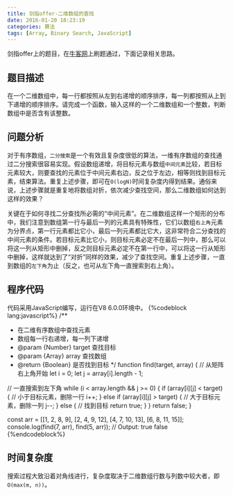 ```yaml
---
title: 剑指offer-二维数组的查找
date: 2016-01-20 18:23:19
categories: 算法
tags: [Array, Binary Search, JavaScript]
---
```

剑指offer上的题目，在[牛客网](https://www.nowcoder.com/)上刷题通过，下面记录相关思路。

## 题目描述
在一个二维数组中，每一行都按照从左到右递增的顺序排序，每一列都按照从上到下递增的顺序排序。请完成一个函数，输入这样的一个二维数组和一个整数，判断数组中是否含有该整数。

## 问题分析
对于有序数组，`二分搜索`是一个有效且复杂度很低的算法，一维有序数组的查找通过二分搜索很容易实现。假设数组递增，将目标元素与数组`中间元素`比较，若目标元素较大，则要查找的元素位于中间元素右边，反之位于左边，相等则找到目标元素，结束算法。重复上述步骤，即可在`O(logN)`时间复杂度内得到结果。通俗来说，上述步骤就是重复地将数组对折，依次减少查找空间，那么二维数组如何达到这样的效果？
<!--more-->
关键在于如何寻找二分查找所必需的“中间元素”。在二维数组这样一个矩形的分布中，我们注意到数组第一行与最后一列的元素具有特殊性，它们以数组`右上角`元素为分界点，第一行元素都比它小，最后一列元素都比它大，这非常符合二分查找的中间元素的条件。若目标元素比它小，则目标元素必定不在最后一列中，那么可以将这一列从矩形中删掉，反之则目标元素必定不在第一行中，可以将这一行从矩形中删掉，这样就达到了“对折”同样的效果，减少了查找空间。重复上述步骤，一直到数组的`左下角`为止（反之，也可从左下角一直搜索到右上角）。

## 程序代码
代码采用JavaScript编写，运行在V8 6.0.0环境中。
{%codeblock lang:javascript%}
/**
 * 在二维有序数组中查找元素
 * 数组每一行右递增，每一列下递增
 * @param  {Number}  target 查找目标
 * @param  {Array}   array  查找数组
 * @return {Boolean}        是否找到目标
 */
function find(target, array) {
  // 从矩阵右上角开始
  let i = 0;
  let j = array[i].length - 1;

  // 一直搜索到左下角
  while (i < array.length && j >= 0) {
    if (array[i][j] < target) {
      // 小于目标元素，删除一行
      i++;
    } else if (array[i][j] > target) {
      // 大于目标元素，删除一列
      j--;
    } else {
      // 找到目标
      return true;
    }
  }
  return false;
}

const arr = [[1, 2, 8, 9], [2, 4, 9, 12], [4, 7, 10, 13], [6, 8, 11, 15]];
console.log(find(7, arr), find(5, arr));  // Output: true false
{%endcodeblock%}

## 时间复杂度
搜索过程大致沿着对角线进行，复杂度取决于二维数组行数与列数中较大者，即`O(max(m, n))`。
